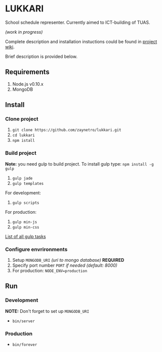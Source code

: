 # LUKKARI

School schedule representer. Currently aimed to ICT-building of TUAS.

*(work in progress)*

Complete description and installation instuctions could be found in [project wiki](https://github.com/zaynetro/lukkari/wiki).

Brief description is provided below.

## Requirements

1. Node.js v0.10.x
2. MongoDB


## Install

### Clone project

1. `git clone https://github.com/zaynetro/lukkari.git`
2. `cd lukkari`
3. `npm istall`

### Build project

**Note:** you need gulp to build project. To install gulp type: `npm install -g gulp`

1. `gulp jade`
2. `gulp templates`

For development:

1. `gulp scripts`

For production:

1. `gulp min-js`
2. `gulp min-css`

[List of all gulp tasks](https://github.com/zaynetro/lukkari/wiki/Gulp-tasks)

### Configure envrironments

1. Setup `MONGODB_URI` *(uri to mongo database)* **REQUIRED**
2. Specify port number `PORT` *if needed (default: 8000)*
3. For production: `NODE_ENV=production`


## Run

### Development

**NOTE:** Don't forget to set up `MONGODB_URI`

* `bin/server`

### Production

* `bin/forever`
